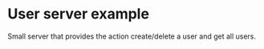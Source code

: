 # User server example

Small server that provides the action create/delete a user and get all users.
